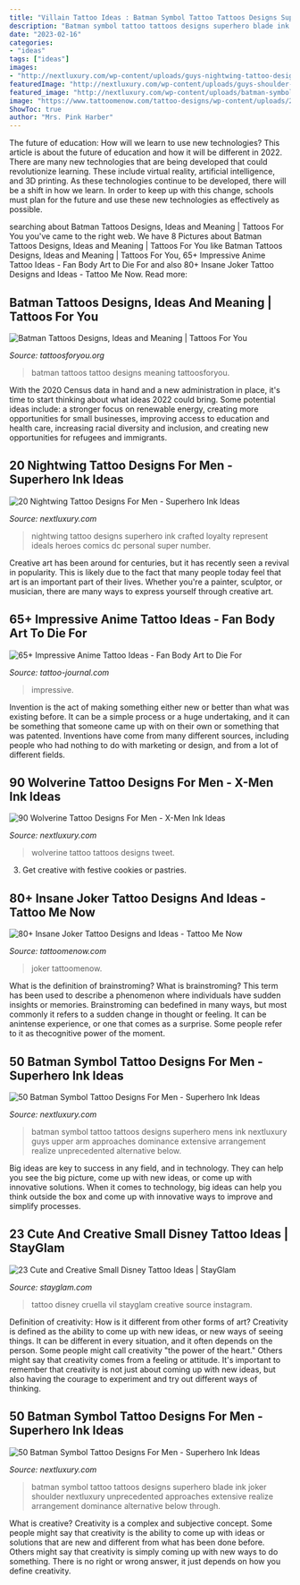 ```yaml
---
title: "Villain Tattoo Ideas : Batman Symbol Tattoo Tattoos Designs Superhero Mens Ink Nextluxury Guys Upper Arm Approaches Dominance Extensive Arrangement Realize Unprecedented Alternative Below"
description: "Batman symbol tattoo tattoos designs superhero blade ink joker shoulder nextluxury unprecedented approaches extensive realize arrangement dominance alternative below through"
date: "2023-02-16"
categories:
- "ideas"
tags: ["ideas"]
images:
- "http://nextluxury.com/wp-content/uploads/guys-nightwing-tattoo-design-ideas.jpg"
featuredImage: "http://nextluxury.com/wp-content/uploads/guys-shoulder-blade-batman-symbol-tattoos.jpg"
featured_image: "http://nextluxury.com/wp-content/uploads/batman-symbol-themed-mens-upper-back-tattoos.jpg"
image: "https://www.tattoomenow.com/tattoo-designs/wp-content/uploads/2019/05/joker-tattoo-hand-03-600x600.jpg"
ShowToc: true
author: "Mrs. Pink Harber"
---
```



The future of education: How will we learn to use new technologies?
This article is about the future of education and how it will be different in 2022. There are many new technologies that are being developed that could revolutionize learning. These include virtual reality, artificial intelligence, and 3D printing. As these technologies continue to be developed, there will be a shift in how we learn. In order to keep up with this change, schools must plan for the future and use these new technologies as effectively as possible.

	

		
searching about Batman Tattoos Designs, Ideas and Meaning | Tattoos For You you've came to the right web. We have 8 Pictures about Batman Tattoos Designs, Ideas and Meaning | Tattoos For You like Batman Tattoos Designs, Ideas and Meaning | Tattoos For You, 65+ Impressive Anime Tattoo Ideas - Fan Body Art to Die For and also 80+ Insane Joker Tattoo Designs and Ideas - Tattoo Me Now. Read more:
		
    
## Batman Tattoos Designs, Ideas And Meaning | Tattoos For You

<img loading=lazy src="http://www.tattoosforyou.org/wp-content/uploads/2013/10/Batman-Tattoos-For-Men.jpg" onerror="this.onerror=null;this.src='https://tse4.mm.bing.net/th?id=OIP.rwfH4VGivIrknVC7s9yq8gC9Es&amp;pid=15.1';" alt="Batman Tattoos Designs, Ideas and Meaning | Tattoos For You">

_Source: tattoosforyou.org_

>batman tattoos tattoo designs meaning tattoosforyou. 

	

With the 2020 Census data in hand and a new administration in place, it's time to start thinking about what ideas 2022 could bring. Some potential ideas include: a stronger focus on renewable energy, creating more opportunities for small businesses, improving access to education and health care, increasing racial diversity and inclusion, and creating new opportunities for refugees and immigrants.

    
## 20 Nightwing Tattoo Designs For Men - Superhero Ink Ideas

<img loading=lazy src="http://nextluxury.com/wp-content/uploads/guys-nightwing-tattoo-design-ideas.jpg" onerror="this.onerror=null;this.src='https://tse1.mm.bing.net/th?id=OIP.WIE8WQYDuJKHOSfAr4C7aQHaHa&amp;pid=15.1';" alt="20 Nightwing Tattoo Designs For Men - Superhero Ink Ideas">

_Source: nextluxury.com_

>nightwing tattoo designs superhero ink crafted loyalty represent ideals heroes comics dc personal super number. 

	

Creative art has been around for centuries, but it has recently seen a revival in popularity. This is likely due to the fact that many people today feel that art is an important part of their lives. Whether you're a painter, sculptor, or musician, there are many ways to express yourself through creative art.

    
## 65+ Impressive Anime Tattoo Ideas - Fan Body Art To Die For

<img loading=lazy src="https://tattoo-journal.com/wp-content/uploads/2017/01/Anime-Tattoo-47-650x650.jpg" onerror="this.onerror=null;this.src='https://tse3.mm.bing.net/th?id=OIP.O5NEGHVYnH9--Ygj_TFRwgHaHa&amp;pid=15.1';" alt="65+ Impressive Anime Tattoo Ideas - Fan Body Art to Die For">

_Source: tattoo-journal.com_

>impressive. 

	

Invention is the act of making something either new or better than what was existing before. It can be a simple process or a huge undertaking, and it can be something that someone came up with on their own or something that was patented. Inventions have come from many different sources, including people who had nothing to do with marketing or design, and from a lot of different fields.

    
## 90 Wolverine Tattoo Designs For Men - X-Men Ink Ideas

<img loading=lazy src="http://nextluxury.com/wp-content/uploads/shaded-wolverine-masculien-guys-arm-tattoos.jpg" onerror="this.onerror=null;this.src='https://tse2.mm.bing.net/th?id=OIP.m1DVe_P7EFRUFlLdlKI1UAHaHa&amp;pid=15.1';" alt="90 Wolverine Tattoo Designs For Men - X-Men Ink Ideas">

_Source: nextluxury.com_

>wolverine tattoo tattoos designs tweet. 

	

3. Get creative with festive cookies or pastries.

    
## 80+ Insane Joker Tattoo Designs And Ideas - Tattoo Me Now

<img loading=lazy src="https://www.tattoomenow.com/tattoo-designs/wp-content/uploads/2019/05/joker-tattoo-hand-03-600x600.jpg" onerror="this.onerror=null;this.src='https://tse2.mm.bing.net/th?id=OIP.WCn6Zc5HdVY9J4Bz0m1SVAHaHa&amp;pid=15.1';" alt="80+ Insane Joker Tattoo Designs and Ideas - Tattoo Me Now">

_Source: tattoomenow.com_

>joker tattoomenow. 

	

What is the definition of brainstroming?
What is brainstroming? This term has been used to describe a phenomenon where individuals have sudden insights or memories. Brainstroming can bedefined in many ways, but most commonly it refers to a sudden change in thought or feeling. It can be anintense experience, or one that comes as a surprise. Some people refer to it as thecognitive power of the moment.

    
## 50 Batman Symbol Tattoo Designs For Men - Superhero Ink Ideas

<img loading=lazy src="http://nextluxury.com/wp-content/uploads/batman-symbol-themed-mens-upper-back-tattoos.jpg" onerror="this.onerror=null;this.src='https://tse4.mm.bing.net/th?id=OIP.WpnO4Si4Q0BYAEGOjs0W9AHaHf&amp;pid=15.1';" alt="50 Batman Symbol Tattoo Designs For Men - Superhero Ink Ideas">

_Source: nextluxury.com_

>batman symbol tattoo tattoos designs superhero mens ink nextluxury guys upper arm approaches dominance extensive arrangement realize unprecedented alternative below. 

	

Big ideas are key to success in any field, and in technology. They can help you see the big picture, come up with new ideas, or come up with innovative solutions. When it comes to technology, big ideas can help you think outside the box and come up with innovative ways to improve and simplify processes.

    
## 23 Cute And Creative Small Disney Tattoo Ideas | StayGlam

<img loading=lazy src="https://stayglam.com/wp-content/uploads/2017/07/laraloathetattoo_19761492_789765734527723_7110614165810577408_nresize.jpg" onerror="this.onerror=null;this.src='https://tse4.mm.bing.net/th?id=OIP.kRlvieH0tYdBzar8R5wBygHaHa&amp;pid=15.1';" alt="23 Cute and Creative Small Disney Tattoo Ideas | StayGlam">

_Source: stayglam.com_

>tattoo disney cruella vil stayglam creative source instagram. 

	

Definition of creativity: How is it different from other forms of art?
Creativity is defined as the ability to come up with new ideas, or new ways of seeing things. It can be different in every situation, and it often depends on the person. Some people might call creativity "the power of the heart." Others might say that creativity comes from a feeling or attitude. It's important to remember that creativity is not just about coming up with new ideas, but also having the courage to experiment and try out different ways of thinking.

    
## 50 Batman Symbol Tattoo Designs For Men - Superhero Ink Ideas

<img loading=lazy src="http://nextluxury.com/wp-content/uploads/guys-shoulder-blade-batman-symbol-tattoos.jpg" onerror="this.onerror=null;this.src='https://tse3.mm.bing.net/th?id=OIP.AuiioZQAN5aUdkZ-8G-YHAHaHa&amp;pid=15.1';" alt="50 Batman Symbol Tattoo Designs For Men - Superhero Ink Ideas">

_Source: nextluxury.com_

>batman symbol tattoo tattoos designs superhero blade ink joker shoulder nextluxury unprecedented approaches extensive realize arrangement dominance alternative below through. 

	

What is creative?
Creativity is a complex and subjective concept. Some people might say that creativity is the ability to come up with ideas or solutions that are new and different from what has been done before. Others might say that creativity is simply coming up with new ways to do something. There is no right or wrong answer, it just depends on how you define creativity.

